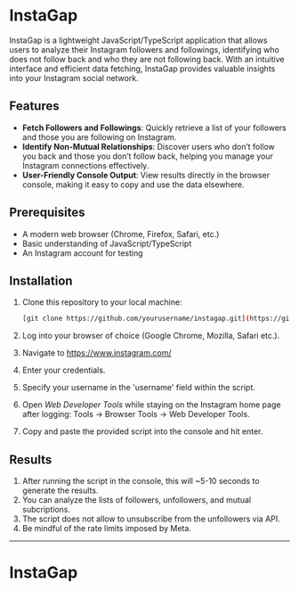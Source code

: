 # InstaGap

InstaGap is a lightweight JavaScript/TypeScript application that allows users to analyze their Instagram followers and followings, identifying who does not follow back and who they are not following back. With an intuitive interface and efficient data fetching, InstaGap provides valuable insights into your Instagram social network.

## Features

- **Fetch Followers and Followings**: Quickly retrieve a list of your followers and those you are following on Instagram.
- **Identify Non-Mutual Relationships**: Discover users who don’t follow you back and those you don’t follow back, helping you manage your Instagram connections effectively.
- **User-Friendly Console Output**: View results directly in the browser console, making it easy to copy and use the data elsewhere.

## Prerequisites

- A modern web browser (Chrome, Firefox, Safari, etc.)
- Basic understanding of JavaScript/TypeScript
- An Instagram account for testing

## Installation

1. Clone this repository to your local machine:
   
   ```bash
   [git clone https://github.com/yourusername/instagap.git](https://github.com/Wondamonstaa/InstaGap.git)
3. Log into your browser of choice (Google Chrome, Mozilla, Safari etc.).
4. Navigate to https://www.instagram.com/
5. Enter your credentials.
6. Specify your username in the 'username' field within the script.
7. Open *Web Developer Tools* while staying on the Instagram home page after logging: Tools -> Browser Tools -> Web Developer Tools.
8. Copy and paste the provided script into the console and hit enter.

## Results

1. After running the script in the console, this will ~5-10 seconds to generate the results.
2. You can analyze the lists of followers, unfollowers, and mutual subcriptions.
3. The script does not allow to unsubscribe from the unfollowers via API.
4. Be mindful of the rate limits imposed by Meta.

___________
# InstaGap

